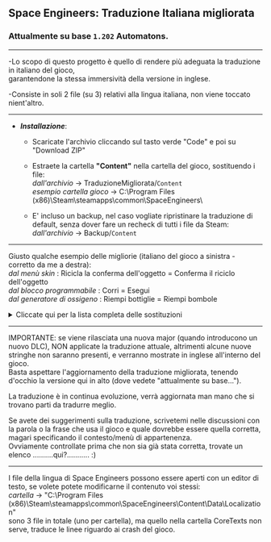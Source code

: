 ## Space Engineers: Traduzione Italiana migliorata
### Attualmente su base `1.202` Automatons.

---
-Lo scopo di questo progetto è quello di rendere più adeguata la traduzione in italiano del gioco,  
 garantendone la stessa immersività della versione in inglese.  

-Consiste in soli 2 file (su 3) relativi alla lingua italiana, non viene toccato nient'altro.  

---

- ***Installazione***:  

  - Scaricate l'archivio cliccando sul tasto verde "Code" e poi su "Download ZIP"  

  - Estraete la cartella **"Content"** nella cartella del gioco, sostituendo i file:  
*dall'archivio* -> TraduzioneMigliorata/`Content`  
*esempio cartella gioco* -> C:\Program Files (x86)\Steam\steamapps\common\SpaceEngineers\  

  - E' incluso un backup, nel caso vogliate ripristinare la traduzione di default, senza dover fare un recheck di tutti i file da Steam:  
*dall'archivio* -> Backup/`Content`  

---

Giusto qualche esempio delle migliorie (italiano del gioco a sinistra - corretto da me a destra):  
*dal menù skin* : Ricicla la conferma dell'oggetto = Conferma il riciclo dell'oggetto  
*dal blocco programmabile* : Corri = Esegui  
*dal generatore di ossigeno* : Riempi bottiglie = Riempi bombole  

<details><summary>Cliccate qui per la lista completa delle sostituzioni</summary><p>

```
asd
```

</p></details>

---

IMPORTANTE: se viene rilasciata una nuova major (quando introducono un nuovo DLC), NON applicate la traduzione attuale, altrimenti alcune nuove stringhe non saranno presenti, e verranno mostrate in inglese all'interno del gioco.  
Basta aspettare l'aggiornamento della traduzione migliorata, tenendo d'occhio la versione qui in alto (dove vedete "attualmente su base...").  

La traduzione è in continua evoluzione, verrà aggiornata man mano che si trovano parti da tradurre meglio.  

Se avete dei suggerimenti sulla traduzione, scrivetemi nelle discussioni con la parola o la frase che usa il gioco e quale dovrebbe essere quella corretta, magari specificando il contesto/menù di appartenenza.  
Ovviamente controllate prima che non sia già stata corretta, trovate un elenco ..........qui?........... :)  

---

I file della lingua di Space Engineers possono essere aperti con un editor di testo, se volete potete modificarne il contenuto voi stessi:  
*cartella* -> "C:\Program Files (x86)\Steam\steamapps\common\SpaceEngineers\Content\Data\Localization"  
sono 3 file in totale (uno per cartella), ma quello nella cartella CoreTexts non serve, traduce le linee riguardo ai crash del gioco.
